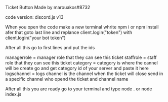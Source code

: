 Ticket Button Made by marouakos#8732

code version: discord.js v13

When you open the code make a new terminal
whrite npm i or npm install
afer that goto last line and replance client.login("token") with client.login("your bot token")

After all this go to first lines and put the ids

managerrole = manager role that they can see this ticket
staffrole = staff role that they can see this ticket
category = category is where the cannel will be create go and get category id of your server and paste it here
logschannel = logs channel is the channel when the ticket will close send in a specific channel who opend the ticket and channel name

After all this you are ready go to your terminal and type node . or node index.js
